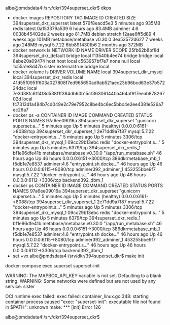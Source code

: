 



albe@pmdsdata4:/srv/dkr/394superset_dkr$ dkps
+ docker images
REPOSITORY                 TAG                 IMAGE ID            CREATED             SIZE
394superset_dkr_superset   latest              579f8eacd5e3        5 minutes ago       935MB
redis                      latest              0a153379a539        6 hours ago         83.4MB
adminer                    4.6                 0038b45402de        2 weeks ago         81.7MB
debian                     stretch             f2aae6ff5d89        4 weeks ago         101MB
metabase/metabase          v0.30.0             3ea53572d627        7 weeks ago         248MB
mysql                      5.7.22              6bb891430fb6        2 months ago        372MB
+ docker network ls
NETWORK ID          NAME                      DRIVER              SCOPE
25fb62b8bf8d        394superset_dkr_default   bridge              local
f13540b4ee74        bridge                    bridge              local
8ebe20a09474        host                      host                local
c563957bf7e7        none                      null                local
1c55a1e8d47b        sister external:true      bridge              local
+ docker volume ls
DRIVER              VOLUME NAME
local               394superset_dkr_mysql
local               394superset_dkr_redis
local               41d55f0951f603a027808f7ed965650ad9ab521aec23b96bcd63e37b57224dac
local               7e3d38fc61f4f8d538f1f384db60b15c1363061440a464af9f7eeab87826702d
local               fc7313d1a484b7cd049e2c79e7952c8be4bc6ec5bbc4e2ee4381e526a7ec26a7
+ docker ps -a
CONTAINER ID        IMAGE                       COMMAND                  CREATED             STATUS                   PORTS                    NAMES
97a6ee09016a        394superset_dkr_superset    "gunicorn superset:a…"   5 minutes ago       Up 5 minutes (healthy)   0.0.0.0:6161->8088/tcp   394superset_dkr_superset_1
2e71dd9a7f87        mysql:5.7.22                "docker-entrypoint.s…"   5 minutes ago       Up 5 minutes             3306/tcp                 394superset_dkr_mysql_1
09cc29b13ebc        redis                       "docker-entrypoint.s…"   5 minutes ago       Up 5 minutes             6379/tcp                 394superset_dkr_redis_1
bf1e96dfe41b        metabase/metabase:v0.30.0   "/app/run_metabase.sh"   46 hours ago        Up 46 hours              0.0.0.0:6151->3000/tcp   386dkrmetabase_mb_1
f5db1e7e8537        adminer:4.6                 "entrypoint.sh docke…"   46 hours ago        Up 46 hours              0.0.0.0:6115->8080/tcp   adminer392_adminer_1
453255bbe9f7        mysql:5.7.22                "docker-entrypoint.s…"   46 hours ago        Up 46 hours              0.0.0.0:6112->3306/tcp   backend392_dbm_1
+ docker ps
CONTAINER ID        IMAGE                       COMMAND                  CREATED             STATUS                   PORTS                    NAMES
97a6ee09016a        394superset_dkr_superset    "gunicorn superset:a…"   5 minutes ago       Up 5 minutes (healthy)   0.0.0.0:6161->8088/tcp   394superset_dkr_superset_1
2e71dd9a7f87        mysql:5.7.22                "docker-entrypoint.s…"   5 minutes ago       Up 5 minutes             3306/tcp                 394superset_dkr_mysql_1
09cc29b13ebc        redis                       "docker-entrypoint.s…"   5 minutes ago       Up 5 minutes             6379/tcp                 394superset_dkr_redis_1
bf1e96dfe41b        metabase/metabase:v0.30.0   "/app/run_metabase.sh"   46 hours ago        Up 46 hours              0.0.0.0:6151->3000/tcp   386dkrmetabase_mb_1
f5db1e7e8537        adminer:4.6                 "entrypoint.sh docke…"   46 hours ago        Up 46 hours              0.0.0.0:6115->8080/tcp   adminer392_adminer_1
453255bbe9f7        mysql:5.7.22                "docker-entrypoint.s…"   46 hours ago        Up 46 hours              0.0.0.0:6112->3306/tcp   backend392_dbm_1
+ set +vx
albe@pmdsdata4:/srv/dkr/394superset_dkr$ make init

docker-compose exec superset superset-init

WARNING: The MAPBOX_API_KEY variable is not set. Defaulting to a blank string.
WARNING: Some networks were defined but are not used by any service: sister

OCI runtime exec failed: exec failed: container_linux.go:348: starting container process caused
 "exec: \"superset-init\": executable file not found in $PATH": unknown
make: *** [init] Error 126

albe@pmdsdata4:/srv/dkr/394superset_dkr$


